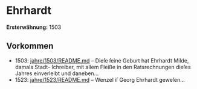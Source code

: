 # Ehrhardt

**Ersterwähnung:** 1503

## Vorkommen
- 1503: [jahre/1503/README.md](../jahre/1503/README.md) – Dieſe ſeine Geburt hat Ehrhardt Milde, damals Stadt-
ſchreiber, mit allem Fleiße in den Ratsrechnungen dieſes
Jahres einverleibt und daneben...
- 1523: [jahre/1523/README.md](../jahre/1523/README.md) – Wenzel iſ Georg
Ehrhardt geweſen...
